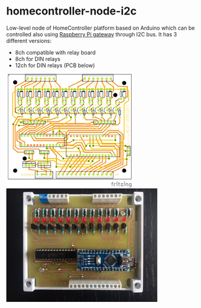 # homecontroller-node-i2c
Low-level node of HomeController platform based on Arduino which can be controlled also using [Raspberry Pi gateway](https://github.com/dvorakjan/homecontroller-gateway) through I2C bus. It has 3 different versions:
  * 8ch compatible with relay board
  * 8ch for DIN relays
  * 12ch for DIN relays (PCB below)
  
 <img height="300" alt="8ch using relay board" src="https://github.com/dvorakjan/homecontroller-node-i2c/blob/master/hardware/12ch-din-relays/12ch-hc-node-i2c.png" /><img height="300" alt="8ch using relay board" src="https://github.com/dvorakjan/homecontroller-node-i2c/blob/master/hardware/12ch-din-relays/12ch%20photo.jpg" />
